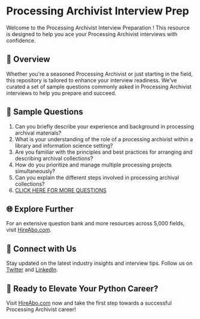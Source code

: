# Processing Archivist Interview Prep

Welcome to the Processing Archivist Interview Preparation ! This resource is designed to help you ace your Processing Archivist interviews with confidence.

## 🚀 Overview

Whether you're a seasoned Processing Archivist or just starting in the field, this repository is tailored to enhance your interview readiness. We've curated a set of sample questions commonly asked in Processing Archivist interviews to help you prepare and succeed.

## 📝 Sample Questions

1. Can you briefly describe your experience and background in processing archival materials?
2. What is your understanding of the role of a processing archivist within a library and information science setting?
3. Are you familiar with the principles and best practices for arranging and describing archival collections?
4. How do you prioritize and manage multiple processing projects simultaneously?
5. Can you explain the different steps involved in processing archival collections?
6. [CLICK HERE FOR MORE QUESTIONS](https://hireabo.com/job/18_2_23/Processing%20Archivist)

## 🌐 Explore Further

For an extensive question bank and more resources across 5,000 fields, visit [HireAbo.com](https://www.hireabo.com).

## 📱 Connect with Us

Stay updated on the latest industry insights and interview tips. Follow us on [Twitter](https://twitter.com/hireabo) and [LinkedIn](https://www.linkedin.com/in/hire-abo-3609972a8/).

## 🚀 Ready to Elevate Your Python Career?

Visit [HireAbo.com](https://www.hireabo.com) now and take the first step towards a successful Processing Archivist career!